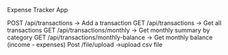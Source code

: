 Expense Tracker App


POST    /api/transactions              → Add a transaction
GET     /api/transactions              → Get all transactions
GET     /api/transactions/monthly     → Get monthly summary by category
GET     /api/transactions/monthly-balance → Get monthly balance (income - expenses)
Post    /file/upload                     ->upload csv file
